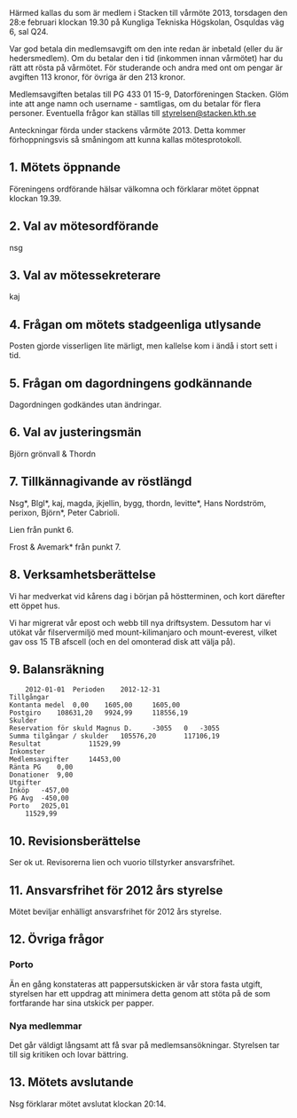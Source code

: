 <!--
.. title: Vårmöte
.. slug: varmote
.. date: 2013-02-28 12:00:00 CEST
.. description:
.. category: 2013
.. author: Stacken
-->

Härmed kallas du som är medlem i Stacken till vårmöte 2013, torsdagen den 28:e februari klockan 19.30 på Kungliga Tekniska Högskolan, Osquldas väg 6, sal Q24.

Var god betala din medlemsavgift om den inte redan är inbetald (eller du är hedersmedlem). Om du betalar den i tid (inkommen innan vårmötet) har du rätt att rösta på vårmötet. För studerande och andra med ont om pengar är avgiften 113 kronor, för övriga är den 213 kronor.

Medlemsavgiften betalas till PG 433 01 15-9, Datorföreningen Stacken. Glöm inte att ange namn och username - samtligas, om du betalar för flera personer. Eventuella frågor kan ställas till <styrelsen@stacken.kth.se>

Anteckningar förda under stackens vårmöte 2013. Detta kommer förhoppningsvis så småningom att kunna kallas mötesprotokoll.

## 1. Mötets öppnande

Föreningens ordförande hälsar välkomna och förklarar mötet öppnat klockan 19.39.

## 2. Val av mötesordförande

nsg

## 3. Val av mötessekreterare

kaj

## 4. Frågan om mötets stadgeenliga utlysande

Posten gjorde visserligen lite märligt, men kallelse kom i ändå i stort sett i tid.

## 5. Frågan om dagordningens godkännande

Dagordningen godkändes utan ändringar.

## 6. Val av justeringsmän

Björn grönvall & Thordn

## 7. Tillkännagivande av röstlängd

Nsg*, Blgl*, kaj, magda, jkjellin, bygg, thordn, levitte*, Hans Nordström, perixon, Björn*, Peter Cabrioli.

Lien från punkt 6.

Frost & Avemark* från punkt 7.

## 8. Verksamhetsberättelse

Vi har medverkat vid kårens dag i början på höstterminen, och kort därefter ett öppet hus.

Vi har migrerat vår epost och webb till nya driftsystem. Dessutom har vi utökat vår filservermiljö med mount-kilimanjaro och mount-everest, vilket gav oss 15 TB afscell (och en del omonterad disk att välja på).

## 9. Balansräkning
    	2012-01-01 	Perioden 	2012-12-31
    Tillgångar
    Kontanta medel 	0,00 	1605,00 	1605,00
    Postgiro 	108631,20 	9924,99 	118556,19
    Skulder
    Reservation för skuld Magnus D. 	-3055 	0 	-3055
    Summa tilgångar / skulder 	105576,20 		117106,19
    Resultat 			11529,99
    Inkomster
    Medlemsavgifter 	14453,00
    Ränta PG 	0,00
    Donationer 	9,00
    Utgifter
    Inköp 	-457,00
    PG Avg 	-450,00
    Porto 	2025,01
    	11529,99

## 10. Revisionsberättelse

Ser ok ut. Revisorerna lien och vuorio tillstyrker ansvarsfrihet.

## 11. Ansvarsfrihet för 2012 års styrelse

Mötet beviljar enhälligt ansvarsfrihet för 2012 års styrelse.

## 12. Övriga frågor

### Porto

Än en gång konstateras att pappersutskicken är vår stora fasta utgift, styrelsen har ett uppdrag att minimera detta genom att stöta på de som fortfarande har sina utskick per papper.

### Nya medlemmar

Det går väldigt långsamt att få svar på medlemsansökningar. Styrelsen tar till sig kritiken och lovar bättring.

## 13. Mötets avslutande
Nsg förklarar mötet avslutat klockan 20:14. 

<!-- TEASER_END -->

